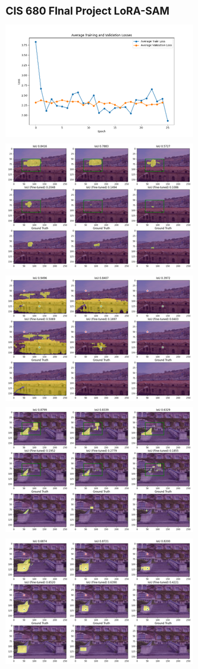 # CIS 680 FInal Project LoRA-SAM

![](result_plots/loss_curve.png?raw=true)

![](result_plots/building_bbox.png?raw=true)

![](result_plots/building_dots.png?raw=true)

![](result_plots/stairs_bbox.png?raw=true)

![](result_plots/stairs_dots.png?raw=true)